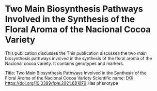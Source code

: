 # Two Main Biosynthesis Pathways Involved in the Synthesis of the Floral Aroma of the Nacional Cocoa Variety

This publication discusses the This publication discusses the two main biosynthesis pathways involved in the synthesis of the floral aroma of the Nacional cocoa variety.
It contains  genotypes and  markers.

Title: Two Main Biosynthesis Pathways Involved in the Synthesis of the Floral Aroma of the Nacional Cocoa Variety
Scientific name: 
DOI: https://doi.org/10.3389/fpls.2021.681979
Has phenotype 

